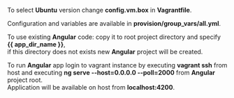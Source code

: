 To select **Ubuntu** version change **config.vm.box** in **Vagrantfile**.  

Configuration and variables are available in **provision/group_vars/all.yml**.

To use existing **Angular** code: copy it to root project directory and specify **{{ app_dir_name }}**,  
if this directory does not exists new **Angular** project will be created.

To run **Angular** app login to vagrant instance by executing **vagrant ssh** from host and executing **ng serve --host=0.0.0.0 --poll=2000** from **Angular** project root.  
Application will be available on host from **localhost:4200**.
